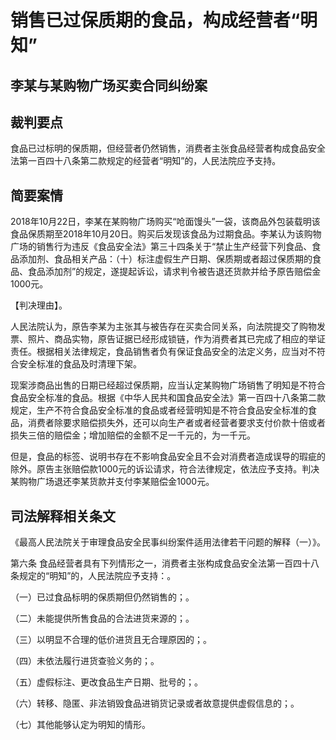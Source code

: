 # 销售已过保质期的食品，构成经营者“明知”

## 李某与某购物广场买卖合同纠纷案

## 裁判要点

食品已过标明的保质期，但经营者仍然销售，消费者主张食品经营者构成食品安全法第一百四十八条第二款规定的经营者“明知”的，人民法院应予支持。

## 简要案情

2018年10月22日，李某在某购物广场购买“呛面馒头”一袋，该商品外包装载明该食品保质期至2018年10月20日。购买后发现该食品为过期食品。李某认为该购物广场的销售行为违反《食品安全法》第三十四条关于“禁止生产经营下列食品、食品添加剂、食品相关产品：（十）标注虚假生产日期、保质期或者超过保质期的食品、食品添加剂”的规定，遂提起诉讼，请求判令被告退还货款并给予原告赔偿金1000元。

【判决理由】。

人民法院认为，原告李某为主张其与被告存在买卖合同关系，向法院提交了购物发票、照片、商品实物，原告证据已经形成锁链，作为消费者其已完成了相应的举证责任。根据相关法律规定，食品销售者负有保证食品安全的法定义务，应当对不符合安全标准的食品及时清理下架。

现案涉商品出售的日期已经超过保质期，应当认定某购物广场销售了明知是不符合食品安全标准的食品。根据《中华人民共和国食品安全法》第一百四十八条第二款规定，生产不符合食品安全标准的食品或者经营明知是不符合食品安全标准的食品，消费者除要求赔偿损失外，还可以向生产者或者经营者要求支付价款十倍或者损失三倍的赔偿金；增加赔偿的金额不足一千元的，为一千元。

但是，食品的标签、说明书存在不影响食品安全且不会对消费者造成误导的瑕疵的除外。原告主张赔偿款1000元的诉讼请求，符合法律规定，依法应予支持。判决某购物广场退还李某货款并支付李某赔偿金1000元。

## 司法解释相关条文

《最高人民法院关于审理食品安全民事纠纷案件适用法律若干问题的解释（一）》。

第六条 食品经营者具有下列情形之一，消费者主张构成食品安全法第一百四十八条规定的“明知”的，人民法院应予支持：。

（一）已过食品标明的保质期但仍然销售的；。

（二）未能提供所售食品的合法进货来源的；。

（三）以明显不合理的低价进货且无合理原因的；。

（四）未依法履行进货查验义务的；。

（五）虚假标注、更改食品生产日期、批号的；。

（六）转移、隐匿、非法销毁食品进销货记录或者故意提供虚假信息的；。

（七）其他能够认定为明知的情形。
